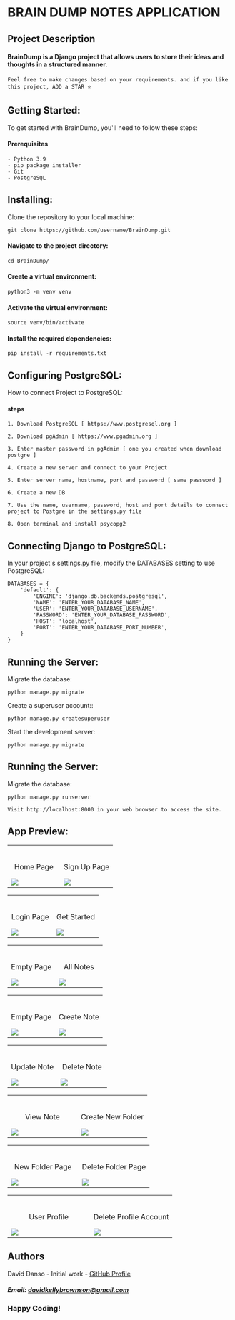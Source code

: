 # BRAIN DUMP NOTES APPLICATION

## Project Description

#### BrainDump is a Django project that allows users to store their ideas and thoughts in a structured manner. 

`Feel free to make changes based on your requirements. and if you like this project, ADD a STAR ⭐️`

## Getting Started:
To get started with BrainDump, you'll need to follow these steps:

#### Prerequisites
```
- Python 3.9
- pip package installer
- Git
- PostgreSQL
```

## Installing:
Clone the repository to your local machine:
```
git clone https://github.com/username/BrainDump.git
```

#### Navigate to the project directory:
```
cd BrainDump/
```

#### Create a virtual environment:
```
python3 -m venv venv
```

#### Activate the virtual environment:
```
source venv/bin/activate
```

#### Install the required dependencies:
```
pip install -r requirements.txt
```

## Configuring PostgreSQL:
How to connect Project to PostgreSQL:

#### steps
```
1. Download PostgreSQL [ https://www.postgresql.org ]

2. Download pgAdmin [ https://www.pgadmin.org ]

3. Enter master password in pgAdmin [ one you created when download postgre ]

4. Create a new server and connect to your Project

5. Enter server name, hostname, port and password [ same password ]

6. Create a new DB

7. Use the name, username, password, host and port details to connect project to Postgre in the settings.py file

8. Open terminal and install psycopg2
```

## Connecting Django to PostgreSQL:
In your project's settings.py file, modify the DATABASES setting to use PostgreSQL:
```
DATABASES = {
    'default': {
        'ENGINE': 'django.db.backends.postgresql',
        'NAME': 'ENTER_YOUR_DATABASE_NAME',
        'USER': 'ENTER_YOUR_DATABASE_USERNAME',
        'PASSWORD': 'ENTER_YOUR_DATABASE_PASSWORD',
        'HOST': 'localhost',
        'PORT': 'ENTER_YOUR_DATABASE_PORT_NUMBER',
    }
}
```

## Running the Server:
Migrate the database:
```
python manage.py migrate
```

Create a superuser account::
```
python manage.py createsuperuser
```

Start the development server:
```
python manage.py migrate
```

## Running the Server:
Migrate the database:
```
python manage.py runserver
```

`Visit http://localhost:8000 in your web browser to access the site.`


## App Preview:

<table width="100%"> 
<tr>
<td width="50%">      
&nbsp; 
<br>
<p align="center">
  Home Page
</p>
<img src="https://github.com/DavidDanso/brain-dump/blob/main/static/app-UI/home.png" />
</td> 
<td width="50%">
<br>
<p align="center">
  Sign Up Page
</p>
<img src="https://github.com/DavidDanso/brain-dump/blob/main/static/app-UI/sign_up.png" />
</td>
</table>

<table width="100%"> 
<tr>
<td width="50%">      
&nbsp; 
<br>
<p align="center">
  Login Page
</p>
<img src="https://github.com/DavidDanso/brain-dump/blob/main/static/app-UI/login.png" />
</td> 
<td width="50%">
<br>
<p align="center">
  Get Started
</p>
<img src="https://github.com/DavidDanso/brain-dump/blob/main/static/app-UI/get_started.png" />
</td>
</table>

<table width="100%"> 
<tr>
<td width="50%">      
&nbsp; 
<br>
<p align="center">
  Empty Page
</p>
<img src="https://github.com/DavidDanso/brain-dump/blob/main/static/app-UI/empty_allNote.png" />
</td> 
<td width="50%">
<br>
<p align="center">
  All Notes
</p>
<img src="https://github.com/DavidDanso/brain-dump/blob/main/static/app-UI/allNotes.png" />
</td>
</table>

<table width="100%"> 
<tr>
<td width="50%">      
&nbsp; 
<br>
<p align="center">
  Empty Page
</p>
<img src="https://github.com/DavidDanso/brain-dump/blob/main/static/app-UI/empty_quickNote.png" />
</td> 
<td width="50%">
<br>
<p align="center">
  Create Note
</p>
<img src="https://github.com/DavidDanso/brain-dump/blob/main/static/app-UI/createNote.png" />
</td>
</table>

<table width="100%"> 
<tr>
<td width="50%">      
&nbsp; 
<br>
<p align="center">
  Update Note
</p>
<img src="https://github.com/DavidDanso/brain-dump/blob/main/static/app-UI/updateNote.png" />
</td> 
<td width="50%">
<br>
<p align="center">
  Delete Note
</p>
<img src="https://github.com/DavidDanso/brain-dump/blob/main/static/app-UI/deleteNote.png" />
</td>
</table>

<table width="100%"> 
<tr>
<td width="50%">      
&nbsp; 
<br>
<p align="center">
  View Note
</p>
<img src="https://github.com/DavidDanso/brain-dump/blob/main/static/app-UI/viewNote.png" />
</td> 
<td width="50%">
<br>
<p align="center">
  Create New Folder
</p>
<img src="https://github.com/DavidDanso/brain-dump/blob/main/static/app-UI/createFolder.png" />
</td>
</table>

<table width="100%"> 
<tr>
<td width="50%">      
&nbsp; 
<br>
<p align="center">
  New Folder Page
</p>
<img src="https://github.com/DavidDanso/brain-dump/blob/main/static/app-UI/newFolderPage.png" />
</td> 
<td width="50%">
<br>
<p align="center">
  Delete Folder Page
</p>
<img src="https://github.com/DavidDanso/brain-dump/blob/main/static/app-UI/deleteFolder.png" />
</td>
</table>

<table width="100%"> 
<tr>
<td width="50%">      
&nbsp; 
<br>
<p align="center">
  User Profile
</p>
<img src="https://github.com/DavidDanso/brain-dump/blob/main/static/app-UI/userProfile.png" />
</td> 
<td width="50%">
<br>
<p align="center">
  Delete Profile Account
</p>
<img src="https://github.com/DavidDanso/brain-dump/blob/main/static/app-UI/deleteAccount.png" />
</td>
</table>

## Authors
David Danso - Initial work - [GitHub Profile](https://github.com/DavidDanso)

##### Email: davidkellybrownson@gmail.com

### Happy Coding!
